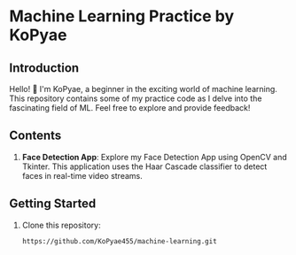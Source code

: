 # Machine Learning Practice by KoPyae

## Introduction
Hello! 👋 I'm KoPyae, a beginner in the exciting world of machine learning. This repository contains some of my practice code as I delve into the fascinating field of ML. Feel free to explore and provide feedback!

## Contents
1. **Face Detection App**: Explore my Face Detection App using OpenCV and Tkinter. This application uses the Haar Cascade classifier to detect faces in real-time video streams.

## Getting Started
1. Clone this repository:
   ```bash
   https://github.com/KoPyae455/machine-learning.git
